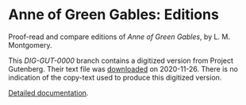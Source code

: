 # Anne of Green Gables: Editions
Proof-read and compare editions of _Anne of Green Gables_, by L. M. Montgomery.

This _DIG-GUT-0000_ branch contains a digitized version from Project Gutenberg.
Their text file was <a href='http://www.gutenberg.org/files/45/45-0.txt'>downloaded</a> on 2020-11-26.
There is no indication of the copy-text used to produce this digitized version.

<a href='https://johanley.github.io/anne-of-green-gables/index.html'>Detailed documentation</a>.